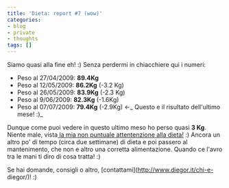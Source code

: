 ```yaml
---
title: 'Dieta: report #7 (wow)'
categories:
- blog
- private
- thoughts
tags: []
---
```

Siamo quasi alla fine eh! :) Senza perdermi in chiacchiere qui i numeri:

  * Peso al 27/04/2009: **89.4Kg**
  * Peso al 12/05/2009: **86.2Kg** (-3.2 Kg)
  * Peso al 26/05/2009: **83.9Kg** (-2.3 Kg)
  * Peso al 9/06/2009: **82.3Kg** (-1.6Kg)
  * Peso al 07/07/2009: **79.4Kg** (-2.9Kg) <-_ Questo e il risultato dell'ultimo mese! :)_
  

  
Dunque come puoi vedere in questo ultimo meso ho perso quasi **3 Kg**. Niente
male, vista[ la mia non puntuale attentenzione alla
dieta!](http://www.diegor.it/2009/07/04/dieta-report-6/) :) Ancora un altro
po' di tempo (circa due settimane) di dieta e poi passero al mantenimento, che
non e altro una corretta alimentazione. Quando ce l'avro tra le mani ti diro
di cosa tratta! :)

Se hai domande, consigli o altro, [contattami](http://www.diegor.it/chi-e-
diegor/)! :)

